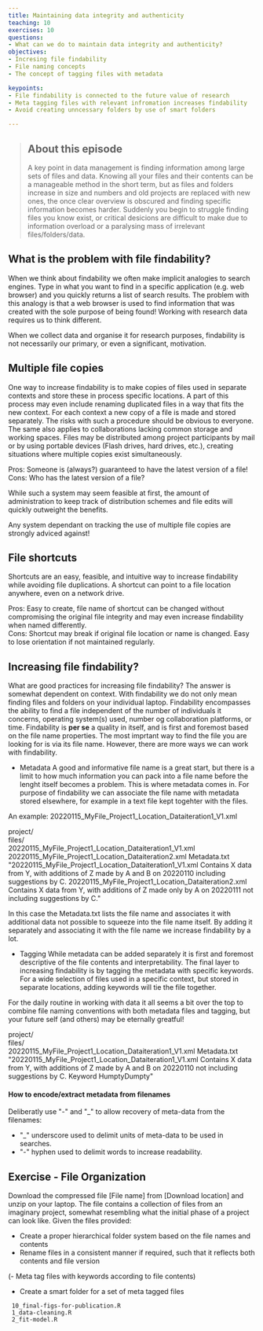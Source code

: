 ```yaml
---
title: Maintaining data integrity and authenticity
teaching: 10
exercises: 10
questions:
- What can we do to maintain data integrity and authenticity?
objectives:
- Incresing file findability
- File naming concepts
- The concept of tagging files with metadata 

keypoints:
- File findability is connected to the future value of research
- Meta tagging files with relevant infromation increases findability
- Avoid creating unncessary folders by use of smart folders 

---
```


> ## About this episode 
>A key point in data management is finding information among large sets of files and data. Knowing all your files and their contents can be a manageable method in the short term, but as files and folders increase in size and numbers and old projects are replaced with new ones, the once clear overview is obscured and finding specific information becomes harder. Suddenly you begin to struggle finding files you know exist, or critical desicions are difficult to make due to information overload or a paralysing mass of irrelevant files/folders/data.

## What is the problem with file findability?
When we think about findability we often make implicit analogies to search engines. Type in what you want to find in a specific application (e.g. web browser) and you quickly returns a list of search results. The problem with this analogy is that a web browser is used to find information that was created with the sole purpose of being found! Working with research data requires us to think different.

When we collect data and organise it for research purposes, findability is not necessarily our primary, or even a significant, motivation. 
 
## Multiple file copies
One way to increase findability is to make copies of files used in separate contexts and store these in process specific locations. A part of this process may even include renaming duplicated files in a way that fits the new context. For each context a new copy of a file is made and stored separately. The risks with such a procedure should be obvious to everyone. The same also applies to collaborations lacking common storage and working spaces. Files may be distributed among project participants by mail or by using portable devices (Flash drives, hard drives, etc.), creating situations where multiple copies exist simultaneously.

Pros: Someone is (always?) guaranteed to have the latest version of a file!
Cons: Who has the latest version of a file?

While such a system may seem feasible at first, the amount of administration to keep track of distribution schemes and file edits will quickly outweight the benefits.

Any system dependant on tracking the use of multiple file copies are strongly adviced against! 

## File shortcuts
Shortcuts are an easy, feasible, and intuitive way to increase findability while avoiding file duplications. A shortcut can point to a file location anywhere, even on a network drive.

Pros: Easy to create, file name of shortcut can be changed without compromising the original file integrity and may even increase findability when named differently.  
Cons: Shortcut may break if original file location or name is changed. Easy to lose orientation if not maintained regularly. 

## Increasing file findability?
What are good practices for increasing file findability? The answer is somewhat dependent on context. With findability we do not only mean finding files and folders on your individual laptop. Findability encompasses the ability to find a file independent of the number of individuals it concerns, operating system(s) used, number og collaboration platforms, or time. Findability is **per se** a quality in itself, and is first and foremost based on the file name properties. The most imprtant way to find the file you are looking for is via its file name. However, there are more ways we can work with findability.

- Metadata
A good and informative file name is a great start, but there is a limit to how much information you can pack into a file name before the lenght itself becomes a problem. This is where metadata comes in. For purpose of findability we can associate the file name with metadata stored elsewhere, for example in a text file kept togehter with the files.

An example:
20220115_MyFile_Project1_Location_Dataiteration1_V1.xml

project/  
  files/                   
    20220115_MyFile_Project1_Location_Dataiteration1_V1.xml
    20220115_MyFile_Project1_Location_Dataiteration2.xml
    Metadata.txt
      "20220115_MyFile_Project1_Location_Dataiteration1_V1.xml 
      Contains X data from Y, with additions of Z made by A and B on 20220110 including suggestions by C.
      20220115_MyFile_Project1_Location_Dataiteration2.xml
      Contains X data from Y, with additions of Z made only by A on 20220111 not including suggestions by C."

In this case the Metadata.txt lists the file name and associates it with additional data not possible to squeeze into the file name itself. By adding it separately and associating it with the file name we increase findability by a lot.

- Tagging
While metadata can be added separately it is first and foremost descriptive of the file contents and interpretability. The final layer to increasing findability is by tagging the metadata with specific keywords. For a wide selection of files used in a specific context, but stored in separate locations, adding keywords will tie the file together.

For the daily routine in working with data it all seems a bit over the top to combine file naming conventions with both metadata files and tagging, but your future self (and others) may be eternally greatful!

project/  
  files/                   
    20220115_MyFile_Project1_Location_Dataiteration1_V1.xml
    Metadata.txt
      "20220115_MyFile_Project1_Location_Dataiteration1_V1.xml Contains X data from Y, with additions of Z made by A and B on 20220110 not including suggestions by C.
      Keyword HumptyDumpty"


#### How to encode/extract metadata from filenames

Deliberatly use "-" and "_" to allow recovery of meta-data from the filenames:

- "_" underscore used to delimit units of meta-data to be used in searches.
- "-" hyphen used to delimit words to increase readability.

## Exercise - File Organization

Download the compressed file [File name] from [Download location] and unzip on your laptop. The file contains a collection of files from an imaginary project, somewhat resembling what the initial phase of a project can look like. Given the files provided:

- Create a proper hierarchical folder system based on the file names and contents
- Rename files in a consistent manner if required, such that it reflects both contents and file version 
 
(- Meta tag files with keywords according to file contents)
- Create a smart folder for a set of meta tagged files 


<!--- Textfile vs binära filer --->
<!--- Skriv om delmomentet utifrån begränsningar i hierakiskt filsystem --->

```
 10_final-figs-for-publication.R
 1_data-cleaning.R
 2_fit-model.R
```